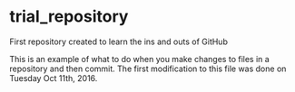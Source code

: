 # trial_repository
First repository created to learn the ins and outs of GitHub

This is an example of what to do when you make changes to files in a repository and then commit. 
The first modification to this file was done on Tuesday Oct 11th, 2016.
